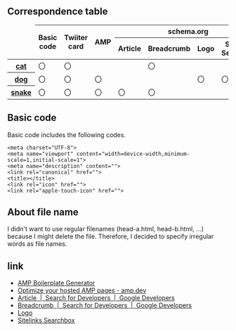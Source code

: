 ## Correspondence table
<table>
  <col>
  <colgroup span="5" style="text-align:center"></colgroup>
  <thead>
    <tr>
      <td rowspan="2">&nbsp;</td>
      <th rowspan="2" scope="col">Basic code</th>
      <th rowspan="2" scope="col">Twiiter card</th>
      <th rowspan="2" scope="col">AMP</th>
      <th colspan="4" scope="colgroup">schema.org</th>
    </tr>
    <tr>
      <th scope="col">Article</th>
      <th scope="col">Breadcrumb</th>
      <th scope="col">Logo</th>
      <th scope="col">Sitelinks Searchbox</th>
    </tr>
  </thead>
  <tbody>
    <tr>
      <th scope="row"><a href="https://github.com/dev-ryo/snippet/blob/master/head/cat.html">cat</a></th>
      <td>〇</td>
      <td>〇</td>
      <td></td>
      <td></td>
      <td>〇</td>
      <td></td>
      <td></td>
    </tr>
    <tr>
      <th scope="row"><a href="https://github.com/dev-ryo/snippet/blob/master/head/dog.html">dog</a></th>
      <td>〇</td>
      <td>〇</td>
      <td>〇</td>
      <td></td>
      <td></td>
      <td>〇</td>
      <td>〇</td>
    </tr>
    <tr>
      <th scope="row"><a href="https://github.com/dev-ryo/snippet/blob/master/head/snake.html">snake</a></th>
      <td>〇</td>
      <td>〇</td>
      <td>〇</td>
      <td>〇</td>
      <td>〇</td>
      <td></td>
      <td></td>
    </tr>
  </tbody>
</table>

## Basic code
Basic code includes the following codes.
```
<meta charset="UTF-8">
<meta name="viewport" content="width=device-width,minimum-scale=1,initial-scale=1">
<meta name="description" content="">
<link rel="canonical" href="">
<title></title>
<link rel="icon" href="">
<link rel="apple-touch-icon" href="">
```

## About file name
I didn't want to use regular filenames (head-a.html, head-b.html, ...) because I might delete the file. Therefore, I decided to specify irregular words as file names.

## link
 - [AMP Boilerplate Generator](https://amp.dev/boilerplate/?referrer=ampbyexample.com)
 - [Optimize your hosted AMP pages - amp.dev](https://amp.dev/documentation/guides-and-tutorials/optimize-and-measure/optimize_amp/?format=websites)
 - [Article  |  Search for Developers  |  Google Developers](https://developers.google.com/search/docs/data-types/article)
 - [Breadcrumb  |  Search for Developers  |  Google Developers](https://developers.google.com/search/docs/data-types/breadcrumb)
 - [Logo](https://developers.google.com/search/docs/data-types/logo)
 - [Sitelinks Searchbox](https://developers.google.com/search/docs/data-types/sitelinks-searchbox)
